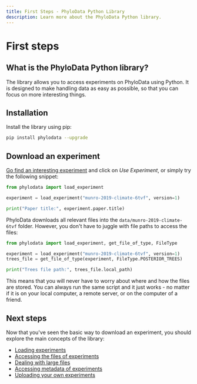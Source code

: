 ```yaml
---
title: First Steps - PhyloData Python Library
description: Learn more about the PhyloData Python library.
---
```


# First steps

## What is the PhyloData Python library?

The library allows you to access experiments on PhyloData using Python. It is designed to make handling data as easy as possible, so that you can focus on more interesting things.

## Installation

Install the library using pip:

```bash
pip install phylodata --upgrade
```

## Download an experiment

[Go find an interesting experiment](/) and click on _Use Experiment_, or simply try the following snippet:

```python
from phylodata import load_experiment

experiment = load_experiment("munro-2019-climate-6tvf", version=1)

print("Paper title:", experiment.paper.title)
```

PhyloData downloads all relevant files into the `data/munro-2019-climate-6tvf` folder. However, you don't have to juggle with file paths to access the files:

```python
from phylodata import load_experiment, get_file_of_type, FileType

experiment = load_experiment("munro-2019-climate-6tvf", version=1)
trees_file = get_file_of_type(experiment, FileType.POSTERIOR_TREES)

print("Trees file path:", trees_file.local_path)
```

This means that you will never have to worry about where and how the files are stored. You can always run the same script and it just works - no matter if it is on your local computer, a remote server, or on the computer of a friend.

## Next steps

Now that you've seen the basic way to download an experiment, you should explore the main concepts of the library:

- [Loading experiments](/docs/python_downloading_experiments)
- [Accessing the files of experiments](/docs/python_files)
- [Dealing with large files](/docs/python_large_files)
- [Accessing metadata of experiments](/docs/python_metadata)
- [Uploading your own experiments](/docs/python_uploading_experiments)
